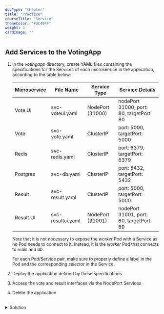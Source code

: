 ```yaml
---
docType: "Chapter"
title: "Practice"
courseTitle: "Service"
themeColor: "#3C494F"
weight: 4
cardImage: ""
---
```


## Add Services to the VotingApp

1. In the *votingapp* directory, create YAML files containing the specifications for the Services of each microservice in the application, according to the table below:

    | Microservice | File Name         | Service Type     | Service Details                          |
    | ---          | ---               | ---              | ---                                      |
    | Vote UI      | svc-voteui.yaml   | NodePort (31000) | nodePort 31000, port: 80, targetPort: 80 |
    | Vote         | svc-vote.yaml     | ClusterIP        | port: 5000, targetPort: 5000             |
    | Redis        | svc-redis.yaml    | ClusterIP        | port: 6379, targetPort: 6379             |
    | Postgres     | svc-db.yaml       | ClusterIP        | port: 5432, targetPort: 5432             |
    | Result       | svc-result.yaml   | ClusterIP        | port: 5000, targetPort: 5000             |
    | Result UI    | svc-resultui.yaml | NodePort (31001) | nodePort 31001, port: 80, targetPort: 80 |

    Note that it is not necessary to expose the *worker* Pod with a Service as no Pod needs to connect to it. Instead, it is the *worker* Pod that connects to *redis* and *db*.

    For each Pod/Service pair, make sure to properly define a label in the Pod and the corresponding *selector* in the Service.

2. Deploy the application defined by these specifications

3. Access the vote and result interfaces via the NodePort Services

4. Delete the application

<br/>
<details>
<summary markdown="span">Solution</summary>

1. The Service specifications are as follows:


  ```yaml
  apiVersion: v1
  kind: Service
  metadata:
    labels:
      app: vote-ui
    name: vote-ui
  spec:
    type: NodePort
    ports:
      - port: 80
        targetPort: 80
        nodePort: 31000
    selector:
      app: vote-ui
  ```



  ``` yaml
  apiVersion: v1
  kind: Service
  metadata:
    labels:
      app: vote
    name: vote
  spec:
    ports:
      - port: 5000
        targetPort: 5000
    selector:
      app: vote
  ```



  ``` yaml
  apiVersion: v1
  kind: Service
  metadata:
    labels:
      app: redis
    name: redis
  spec:
    type: ClusterIP
    ports:
      - port: 6379
        targetPort: 6379
    selector:
      app: redis
  ```



  ``` yaml
  apiVersion: v1
  kind: Service
  metadata:
    labels:
      app: db
    name: db
  spec:
    type: ClusterIP
    ports:
      - port: 5432
        targetPort: 5432
    selector:
      app: db
  ```



  ``` yaml
  apiVersion: v1
  kind: Service
  metadata:
    labels:
      app: result
    name: result
  spec:
    ports:
      - port: 5000
        targetPort: 5000
    selector:
      app: result
  ```



  ``` yaml
  apiVersion: v1
  kind: Service
  metadata:
    labels:
      app: result-ui
    name: result-ui
  spec:
    type: NodePort
    ports:
      - port: 80
        targetPort: 80
        nodePort: 31001
    selector:
      app: result-ui
  ```




2. Deploy the application with the following command from the *votingapp* directory:

```bash
kubectl apply -f .
```

3. The different Pods are now in Running status:

```bash
$ kubectl get po,svc
NAME            READY   STATUS    RESTARTS   AGE
pod/db          1/1     Running   0          20s
pod/redis       1/1     Running   0          20s
pod/result      1/1     Running   0          20s
pod/result-ui   1/1     Running   0          20s
pod/vote        1/1     Running   0          20s
pod/vote-ui     1/1     Running   0          21s
pod/worker      1/1     Running   0          20s

NAME                 TYPE        CLUSTER-IP       EXTERNAL-IP   PORT(S)        AGE
service/db           ClusterIP   10.100.10.36     <none>        5432/TCP       20s
service/kubernetes   ClusterIP   10.96.0.1        <none>        443/TCP        29m
service/redis        ClusterIP   10.107.167.249   <none>        6379/TCP       20s
service/result       ClusterIP   10.105.157.142   <none>        5000/TCP       20s
service/result-ui    NodePort    10.101.30.191    <none>        80:31001/TCP   20s
service/vote         ClusterIP   10.96.108.192    <none>        5000/TCP       20s
service/vote-ui      NodePort    10.104.203.9     <none>        80:31000/TCP   20s
```

Using the IP address of one of the cluster nodes, we can access the vote and result interfaces via ports *31000* and *31001* respectively.

![service-2]({{< usestatic "k8s-workshop/vote-1.png" >}})

![service-2]({{< usestatic "k8s-workshop/result-1.png" >}})

4. Delete the application with the following command:

```bash
kubectl delete -f .
```

</details>

